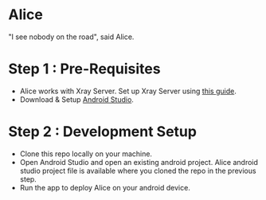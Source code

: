 # Alice
"I see nobody on the road", said Alice. 

# Step 1 : Pre-Requisites
* Alice works with Xray Server. Set up Xray Server using [this guide](https://github.com/minio/xray).
* Download & Setup [Android Studio](https://developer.android.com/studio/index.html).

# Step 2 : Development Setup
* Clone this repo locally on your machine.
* Open Android Studio and open an existing android project. Alice android studio project file is available where you cloned the repo in the previous step.
* Run the app to deploy Alice on your android device. 


